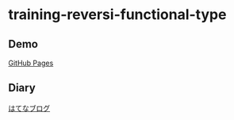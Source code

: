# training-reversi-functional-type

## Demo

[GitHub Pages](https://japlengs.github.io/training-reversi-functional-type/reversi)

## Diary

[はてなブログ](https://cydermark.hatenablog.com/entry/2021/09/17/224917?_ga=2.257843531.1100639045.1631886267-1088332870.1613398395)
